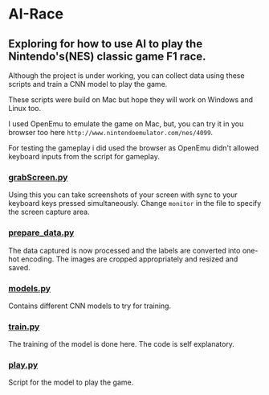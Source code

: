 # AI-Race

## Exploring for how to use AI to play the Nintendo's(NES) classic game F1 race.

Although the project is under working, you can collect data using these scripts and train a CNN model to play the game.

These scripts were build on Mac but hope they will work on Windows and Linux too.

I used OpenEmu to emulate the game on Mac, but, you can try it in you browser too here `http://www.nintendoemulator.com/nes/4099`.

For testing the gameplay i did used the browser as OpenEmu didn't allowed keyboard inputs from the script for gameplay.

### [grabScreen.py](grabScreen.py)

Using this you can take screenshots of your screen with sync to your keyboard keys pressed simultaneously. Change `monitor` in the file to specify the screen capture area.

### [prepare_data.py](prepare_data.py)

The data captured is now processed and the labels are converted into one-hot encoding. The images are cropped appropriately and resized and saved.

### [models.py](models.py)

Contains different CNN models to try for training.

### [train.py](train.py)

The training of the model is done here. The code is self explanatory.

### [play.py](play.py)

Script for the model to play the game.
